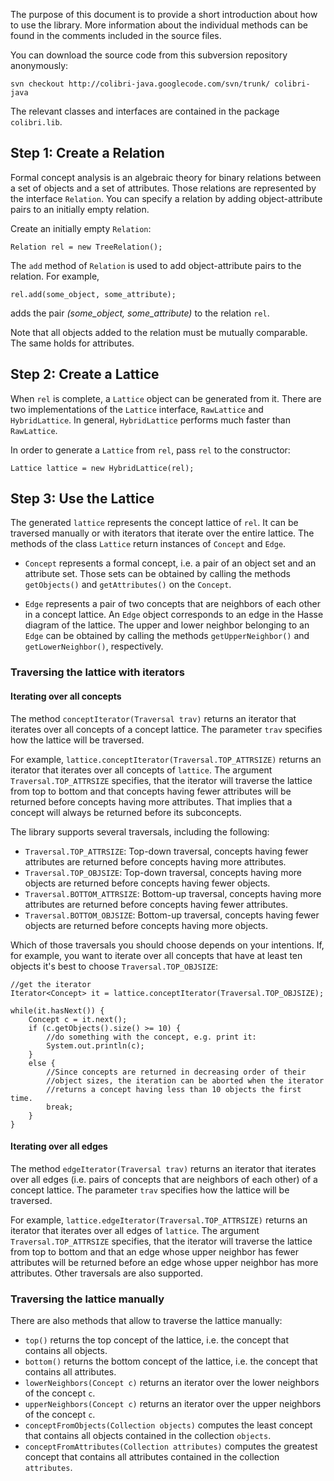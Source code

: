 The purpose of this document is to provide a short introduction about how to use the library. More information about the individual methods can be found in the comments included in the source files.

You can download the source code from this subversion repository anonymously:
```
svn checkout http://colibri-java.googlecode.com/svn/trunk/ colibri-java
```

The relevant classes and interfaces are contained in the package `colibri.lib`.

## Step 1: Create a Relation ##

Formal concept analysis is an algebraic theory for binary relations between a set of objects and a set of attributes. Those relations are represented by the interface `Relation`. You can specify a relation by adding object-attribute pairs to an initially empty relation.

Create an initially empty `Relation`:
```
Relation rel = new TreeRelation();
```

The `add` method of `Relation` is used to add object-attribute pairs to the relation. For example,
```
rel.add(some_object, some_attribute);
```
adds the pair _(some\_object, some\_attribute)_ to the relation `rel`.

Note that all objects added to the relation must be mutually comparable. The same holds for attributes.

## Step 2: Create a Lattice ##

When `rel` is complete, a `Lattice` object can be generated from it. There are two implementations of the `Lattice` interface, `RawLattice` and `HybridLattice`. In general, `HybridLattice` performs much faster than `RawLattice`.

In order to generate a `Lattice` from `rel`, pass `rel` to the constructor:

```
Lattice lattice = new HybridLattice(rel);
```

## Step 3: Use the Lattice ##

The generated `lattice` represents the concept lattice of `rel`. It can be traversed manually or with iterators that iterate over the entire lattice. The methods of the class `Lattice` return instances of `Concept` and `Edge`.

  * `Concept` represents a formal concept, i.e. a pair of an object set and an attribute set. Those sets can be obtained by calling the methods `getObjects()` and `getAttributes()` on the `Concept`.

  * `Edge` represents a pair of two concepts that are neighbors of each other in a concept lattice. An `Edge` object corresponds to an edge in the Hasse diagram of the lattice. The upper and lower neighbor belonging to an `Edge` can be obtained by calling the methods `getUpperNeighbor()` and `getLowerNeighbor()`, respectively.

### Traversing the lattice with iterators ###

#### Iterating over all concepts ####

The method `conceptIterator(Traversal trav)` returns an iterator that iterates over all concepts of a concept lattice. The parameter `trav` specifies how the lattice will be traversed.

For example, `lattice.conceptIterator(Traversal.TOP_ATTRSIZE)` returns an iterator that iterates over all concepts of `lattice`. The argument `Traversal.TOP_ATTRSIZE` specifies, that the iterator will traverse the lattice from top to bottom and that concepts having fewer attributes will be returned before concepts having more attributes. That implies that a concept will always be returned before its subconcepts.

The library supports several traversals, including the following:
  * `Traversal.TOP_ATTRSIZE`: Top-down traversal, concepts having fewer attributes are returned before concepts having more attributes.
  * `Traversal.TOP_OBJSIZE`: Top-down traversal, concepts having more objects are returned before concepts having fewer objects.
  * `Traversal.BOTTOM_ATTRSIZE`: Bottom-up traversal, concepts having more attributes are returned before concepts having fewer attributes.
  * `Traversal.BOTTOM_OBJSIZE`: Bottom-up traversal, concepts having fewer objects are returned before concepts having more objects.

Which of those traversals you should choose depends on your intentions. If, for example, you want to iterate over all concepts that have at least ten objects it's best to choose `Traversal.TOP_OBJSIZE`:

```
//get the iterator
Iterator<Concept> it = lattice.conceptIterator(Traversal.TOP_OBJSIZE);

while(it.hasNext()) {
    Concept c = it.next();
	if (c.getObjects().size() >= 10) {
		//do something with the concept, e.g. print it:
		System.out.println(c);
	}
	else {
		//Since concepts are returned in decreasing order of their
		//object sizes, the iteration can be aborted when the iterator
		//returns a concept having less than 10 objects the first time.
		break;
	}
}
```

#### Iterating over all edges ####

The method `edgeIterator(Traversal trav)` returns an iterator that iterates over all edges (i.e. pairs of concepts that are neighbors of each other) of a concept lattice. The parameter `trav` specifies how the lattice will be traversed.

For example, `lattice.edgeIterator(Traversal.TOP_ATTRSIZE)` returns an iterator that iterates over all edges of `lattice`. The argument `Traversal.TOP_ATTRSIZE` specifies, that the iterator will traverse the lattice from top to bottom and that an edge whose upper neighbor has fewer attributes will be returned before an edge whose upper neighbor has more attributes. Other traversals are also supported.

### Traversing the lattice manually ###

There are also methods that allow to traverse the lattice manually:

  * `top()` returns the top concept of the lattice, i.e. the concept that contains all objects.
  * `bottom()` returns the bottom concept of the lattice, i.e. the concept that contains all attributes.
  * `lowerNeighbors(Concept c)` returns an iterator over the lower neighbors of the concept `c`.
  * `upperNeighbors(Concept c)` returns an iterator over the upper neighbors of the concept `c`.
  * `conceptFromObjects(Collection objects)` computes the least concept that contains all objects contained in the collection `objects`.
  * `conceptFromAttributes(Collection attributes)` computes the greatest concept that contains all attributes contained in the collection `attributes`.





